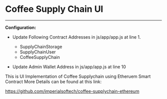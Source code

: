 # Coffee Supply Chain UI
---
**Configuration:**

- Update Following Contract Addresses  in js/app/app.js at line 1. 

	- SupplyChainStorage
	- SupplyChainUser
	- CoffeeSupplyChain


- Update Admin Wallet Address in js/app/app.js at line 10




This is UI Implementation of Coffee Supplychain using Etheruem Smart Contract
More Details can be found at this link: 

https://github.com/imperialsoftech/coffee-supplychain-ethereum
